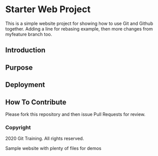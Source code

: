 # Starter Web Project
This is a simple website project for showing how to use Git and Github together. Adding a line for rebasing example, then more changes from myfeature branch too.

## Introduction

## Purpose

## Deployment

## How To Contribute

Please fork this repository and then issue Pull Requests for review.

### Copyright

2020 Git Training. All rights reserved.

Sample website with plenty of files for demos